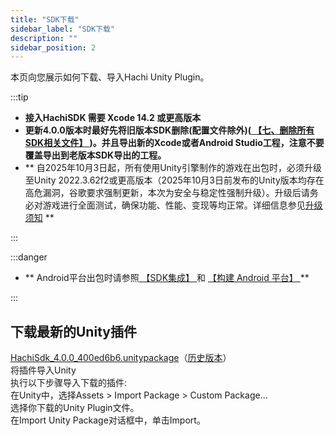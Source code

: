 ```yaml
---
title: "SDK下载"
sidebar_label: "SDK下载"
description: ""
sidebar_position: 2
---
```

本页向您展示如何下载、导入Hachi Unity Plugin。

:::tip

 - **接入HachiSDK 需要 Xcode 14.2 或更高版本**       
 - **更新4.0.0版本时最好先将旧版本SDK删除(配置文件除外)([ 【七、删除所有SDK相关文件】 ](other.md))。并且导出新的Xcode或者Android Studio工程，注意不要覆盖导出到老版本SDK导出的工程。**   
 - ** 自2025年10月3日起，所有使用Unity引擎制作的游戏在出包时，必须升级至Unity 2022.3.62f2或更高版本（2025年10月3日前发布的Unity版本均存在高危漏洞，谷歌要求强制更新，本次为安全与稳定性强制升级）。升级后请务必对游戏进行全面测试，确保功能、性能、变现等均正常。详细信息参见[升级须知](https://pic6ktmsyi.feishu.cn/wiki/EBSkwFOQ1iY51SkflCicvUTun6I) **

:::


:::danger

 - ** Android平台出包时请参照[ 【SDK集成】 ](integration.md) 和 [ 【构建 Android 平台】 ](sdk-projectsettings/sdk-projectsettings-android.md) **       

:::

## 下载最新的Unity插件 
[HachiSdk_4.0.0_400ed6b6.unitypackage](https://touka-artifacts.oss-cn-beijing.aliyuncs.com/TKG%20%E5%8F%91%E8%A1%8C%E6%8A%80%E6%9C%AF/Hachi%20SDK/Unity/4.0.0/HachiSdk_4.0.0_400ed6b6.unitypackage)（[历史版本](/versions)）
<br/><a id='click'>    </a>
将插件导入Unity<br/>
执行以下步骤导入下载的插件:<br/>
在Unity中，选择Assets > Import Package > Custom Package…<br/>
选择你下载的Unity Plugin文件。<br/>
在Import Unity Package对话框中，单击Import。

